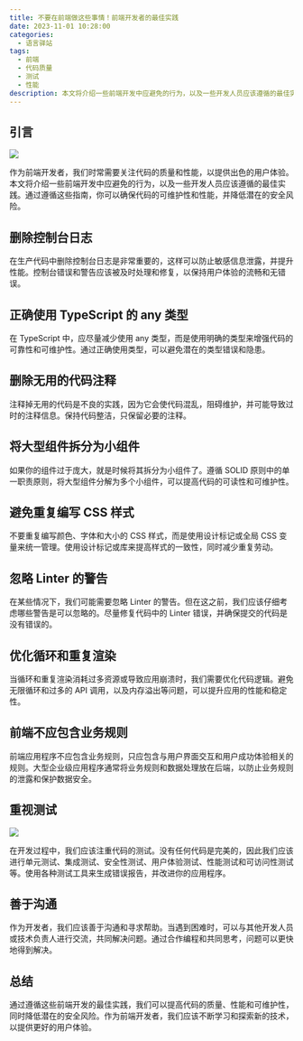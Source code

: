 ```yaml
---
title: 不要在前端做这些事情！前端开发者的最佳实践
date: 2023-11-01 10:28:00
categories:
  - 语言驿站
tags:
  - 前端
  - 代码质量
  - 测试
  - 性能
description: 本文将介绍一些前端开发中应避免的行为，以及一些开发人员应该遵循的最佳实践。通过遵循这些指南，你可以确保代码的可维护性和性能，并降低潜在的安全风险。
---
```


## 引言

![](https://cdn.jsdelivr.net/gh/PirlosM/image@main/20231101170001.png)

作为前端开发者，我们时常需要关注代码的质量和性能，以提供出色的用户体验。本文将介绍一些前端开发中应避免的行为，以及一些开发人员应该遵循的最佳实践。通过遵循这些指南，你可以确保代码的可维护性和性能，并降低潜在的安全风险。


## 删除控制台日志

在生产代码中删除控制台日志是非常重要的，这样可以防止敏感信息泄露，并提升性能。控制台错误和警告应该被及时处理和修复，以保持用户体验的流畅和无错误。


## 正确使用 TypeScript 的 any 类型

在 TypeScript 中，应尽量减少使用 any 类型，而是使用明确的类型来增强代码的可靠性和可维护性。通过正确使用类型，可以避免潜在的类型错误和隐患。


## 删除无用的代码注释

注释掉无用的代码是不良的实践，因为它会使代码混乱，阻碍维护，并可能导致过时的注释信息。保持代码整洁，只保留必要的注释。


## 将大型组件拆分为小组件

如果你的组件过于庞大，就是时候将其拆分为小组件了。遵循 SOLID 原则中的单一职责原则，将大型组件分解为多个小组件，可以提高代码的可读性和可维护性。


## 避免重复编写 CSS 样式

不要重复编写颜色、字体和大小的 CSS 样式，而是使用设计标记或全局 CSS 变量来统一管理。使用设计标记或库来提高样式的一致性，同时减少重复劳动。


## 忽略 Linter 的警告

在某些情况下，我们可能需要忽略 Linter 的警告。但在这之前，我们应该仔细考虑哪些警告是可以忽略的。尽量修复代码中的 Linter 错误，并确保提交的代码是没有错误的。


## 优化循环和重复渲染

当循环和重复渲染消耗过多资源或导致应用崩溃时，我们需要优化代码逻辑。避免无限循环和过多的 API 调用，以及内存溢出等问题，可以提升应用的性能和稳定性。


## 前端不应包含业务规则

前端应用程序不应包含业务规则，只应包含与用户界面交互和用户成功体验相关的规则。大型企业级应用程序通常将业务规则和数据处理放在后端，以防止业务规则的泄露和保护数据安全。


## 重视测试

![](https://cdn.jsdelivr.net/gh/PirlosM/image@main/20231101170048.png)

在开发过程中，我们应该注重代码的测试。没有任何代码是完美的，因此我们应该进行单元测试、集成测试、安全性测试、用户体验测试、性能测试和可访问性测试等。使用各种测试工具来生成错误报告，并改进你的应用程序。


## 善于沟通

作为开发者，我们应该善于沟通和寻求帮助。当遇到困难时，可以与其他开发人员或技术负责人进行交流，共同解决问题。通过合作编程和共同思考，问题可以更快地得到解决。


## 总结

通过遵循这些前端开发的最佳实践，我们可以提高代码的质量、性能和可维护性，同时降低潜在的安全风险。作为前端开发者，我们应该不断学习和探索新的技术，以提供更好的用户体验。
